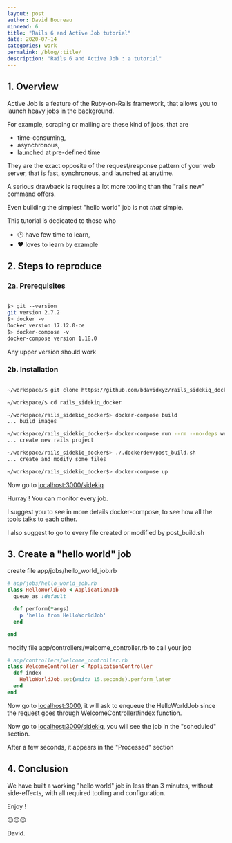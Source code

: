 ```yaml
---
layout: post
author: David Boureau
minread: 6
title: "Rails 6 and Active Job tutorial"
date: 2020-07-14
categories: work
permalink: /blog/:title/
description: "Rails 6 and Active Job : a tutorial"
---
```



## 1. Overview

Active Job is a feature of the Ruby-on-Rails framework, that allows you to launch heavy jobs in the background.

For example, scraping or mailing are these kind of jobs, that are 

 - time-consuming, 
 - asynchronous, 
 - launched at pre-defined time

They are the exact opposite of the request/response pattern of your web server, that is fast, synchronous, and launched at anytime.

A serious drawback is requires a lot more tooling than the "rails new" command offers.

Even building the simplest "hello world" job is not *that* simple.

This tutorial is dedicated to those who 
 - 🕒 have few time to learn, 
 - ❤️ loves to learn by example


## 2. Steps to reproduce

### 2a. Prerequisites

```bash

$> git --version
git version 2.7.2
$> docker -v
Docker version 17.12.0-ce
$> docker-compose -v
docker-compose version 1.18.0
```

Any upper version should work

### 2b. Installation

```bash

~/workspace/$ git clone https://github.com/bdavidxyz/rails_sidekiq_docker

~/workspace/$ cd rails_sidekiq_docker

~/workspace/rails_sidekiq_docker$> docker-compose build
... build images

~/workspace/rails_sidekiq_docker$> docker-compose run --rm --no-deps web rails new . --skip --database=postgresql
... create new rails project

~/workspace/rails_sidekiq_docker$> ./.dockerdev/post_build.sh
... create and modify some files

~/workspace/rails_sidekiq_docker$> docker-compose up
```

Now go to [localhost:3000/sidekiq](http://localhost:3000/sidekiq)

Hurray ! You can monitor every job.

I suggest you to see in more details docker-compose, to see how all the tools talks to each other.

I also suggest to go to every file created or modified by post_build.sh

## 3. Create a "hello world" job

create file app/jobs/hello_world_job.rb

```ruby
# app/jobs/hello_world_job.rb
class HelloWorldJob < ApplicationJob
  queue_as :default

  def perform(*args)
    p 'hello from HelloWorldJob'
  end

end
```

modify file app/controllers/welcome_controller.rb to call your job

```ruby
# app/controllers/welcome_controller.rb
class WelcomeController < ApplicationController
  def index
    HelloWorldJob.set(wait: 15.seconds).perform_later
  end
end
```

Now go to [localhost:3000](http://localhost:3000), it will ask to enqueue the HelloWorldJob since the request goes through WelcomeController#index function.

Now go to [localhost:3000/sidekiq](http://localhost:3000/sidekiq), you will see the job in the "scheduled" section. 

After a few seconds, it appears in the "Processed" section


## 4. Conclusion

We have built a working "hello world" job in less than 3 minutes, without side-effects, with all required tooling and configuration.

Enjoy !

😍😍😍

David.


